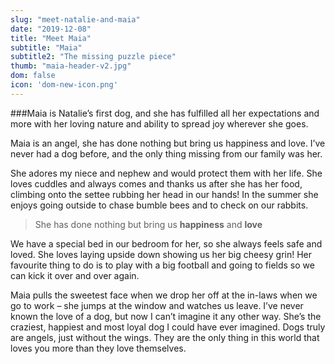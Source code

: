 ```yaml
---
slug: "meet-natalie-and-maia"
date: "2019-12-08"
title: "Meet Maia"
subtitle: "Maia"
subtitle2: "The missing puzzle piece"
thumb: "maia-header-v2.jpg"
dom: false
icon: 'dom-new-icon.png'
---
```


###Maia is Natalie’s first dog, and she has fulfilled all her expectations and more with her loving nature and ability to spread joy wherever she goes. 

Maia is an angel, she has done nothing but bring us happiness and love. I’ve never had a dog before, and the only thing missing from our family was her.

She adores my niece and nephew and would protect them with her life. She loves cuddles and always comes and thanks us after she has her food, climbing onto the settee rubbing her head in our hands! In the summer she enjoys going outside to chase bumble bees and to check on our rabbits.

> She has done nothing but bring us **happiness** and **love**

We have a special bed in our bedroom for her, so she always feels safe and loved. She loves laying upside down showing us her big cheesy grin! Her favourite thing to do is to play with a big football and going to fields so we can kick it over and over again. 

Maia pulls the sweetest face when we drop her off at the in-laws when we go to work – she jumps at the window and watches us leave. I’ve never known the love of a dog, but now I can’t imagine it any other way. She’s the craziest, happiest and most loyal dog I could have ever imagined. Dogs truly are angels, just without the wings. They are the only thing in this world that loves you more than they love themselves. 